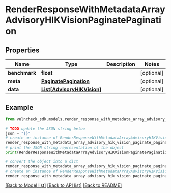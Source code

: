 # RenderResponseWithMetadataArrayAdvisoryHIKVisionPaginatePagination


## Properties

Name | Type | Description | Notes
------------ | ------------- | ------------- | -------------
**benchmark** | **float** |  | [optional] 
**meta** | [**PaginatePagination**](PaginatePagination.md) |  | [optional] 
**data** | [**List[AdvisoryHIKVision]**](AdvisoryHIKVision.md) |  | [optional] 

## Example

```python
from vulncheck_sdk.models.render_response_with_metadata_array_advisory_hik_vision_paginate_pagination import RenderResponseWithMetadataArrayAdvisoryHIKVisionPaginatePagination

# TODO update the JSON string below
json = "{}"
# create an instance of RenderResponseWithMetadataArrayAdvisoryHIKVisionPaginatePagination from a JSON string
render_response_with_metadata_array_advisory_hik_vision_paginate_pagination_instance = RenderResponseWithMetadataArrayAdvisoryHIKVisionPaginatePagination.from_json(json)
# print the JSON string representation of the object
print(RenderResponseWithMetadataArrayAdvisoryHIKVisionPaginatePagination.to_json())

# convert the object into a dict
render_response_with_metadata_array_advisory_hik_vision_paginate_pagination_dict = render_response_with_metadata_array_advisory_hik_vision_paginate_pagination_instance.to_dict()
# create an instance of RenderResponseWithMetadataArrayAdvisoryHIKVisionPaginatePagination from a dict
render_response_with_metadata_array_advisory_hik_vision_paginate_pagination_from_dict = RenderResponseWithMetadataArrayAdvisoryHIKVisionPaginatePagination.from_dict(render_response_with_metadata_array_advisory_hik_vision_paginate_pagination_dict)
```
[[Back to Model list]](../README.md#documentation-for-models) [[Back to API list]](../README.md#documentation-for-api-endpoints) [[Back to README]](../README.md)


